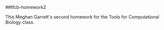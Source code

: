 ##tfcb-homework2

This Meghan Garrett's second homework for the Tools for Computational Biology class. 
